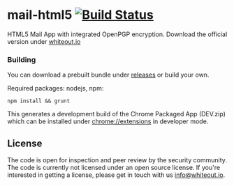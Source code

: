 mail-html5 [![Build Status](https://travis-ci.org/whiteout-io/mail-html5.png)](https://travis-ci.org/whiteout-io/mail-html5)
==========

HTML5 Mail App with integrated OpenPGP encryption. Download the official version under [whiteout.io](http://whiteout.io)

### Building

You can download a prebuilt bundle under [releases](https://github.com/whiteout-io/mail-html5/releases) or build your own.

Required packages: nodejs, npm:

    npm install && grunt
    
This generates a development build of the Chrome Packaged App (DEV.zip) which can be installed under [chrome://extensions](chrome://extensions) in developer mode.

## License

The code is open for inspection and peer review by the security community. The code is currently not licensed under an open source license. If you're interested in getting a license, please get in touch with us [info@whiteout.io](mailto:info@whiteout.io).
